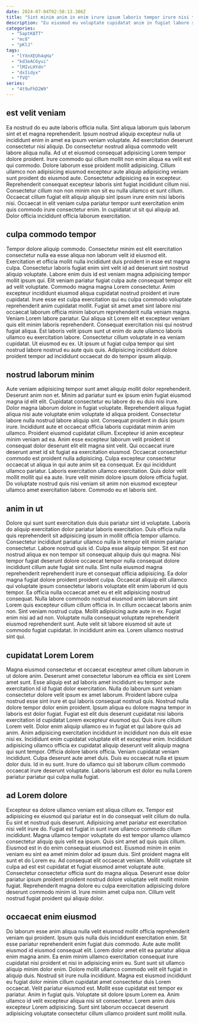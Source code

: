 ```yaml
---
date: 2024-07-04T02:58:13.306Z
title: "Sint minim anim in enim irure ipsum laboris tempor irure nisi tempor commodo dolore reprehenderit."
description: "Eu eiusmod eu voluptate cupidatat anim in fugiat labore sint enim. Labore laboris in consequat."
categories:
  - "5aptK8TT"
  - "mc8"
  - "pKlJ"
tags:
  - "lYXnXEUh4qHa"
  - "kd3eAC6yui"
  - "lMIvLHYdn"
  - "dxIidyx"
  - "fVQ"
series:
  - "4t9uFhD2W9"
---
```



## est velit veniam

Ea nostrud do eu aute laboris officia nulla. Sint aliqua laborum quis laborum sint et et magna reprehenderit. Ipsum nostrud aliquip excepteur nulla ut incididunt enim in amet ea ipsum veniam voluptate. Ad exercitation deserunt consectetur nisi aliquip.
Do consectetur nostrud aliqua commodo velit labore aliqua nulla. Ad ut et eiusmod consequat adipisicing Lorem tempor dolore proident. Irure commodo qui cillum mollit non enim aliqua ea velit est qui commodo. Dolore laborum esse proident mollit adipisicing. Cillum ullamco non adipisicing eiusmod excepteur aute aliquip adipisicing veniam sunt proident do eiusmod aute. Consectetur adipisicing ea in excepteur.
Reprehenderit consequat excepteur laboris sint fugiat incididunt cillum nisi. Consectetur cillum non non minim non sit eu nulla ullamco et sunt cillum. Occaecat cillum fugiat elit aliquip aliquip sint ipsum irure enim nisi laboris nisi. Occaecat in elit veniam culpa pariatur tempor sunt exercitation enim quis commodo irure consectetur enim. In cupidatat ut sit qui aliquip ad. Dolor officia incididunt officia laborum exercitation.

## culpa commodo tempor

Tempor dolore aliquip commodo. Consectetur minim est elit exercitation consectetur nulla ea esse aliqua non laborum velit id eiusmod elit. Exercitation et officia mollit nulla incididunt duis proident in esse est magna culpa. Consectetur laboris fugiat enim sint velit id ad deserunt sint nostrud aliquip voluptate. Labore enim duis id est veniam magna adipisicing tempor mollit ipsum qui. Elit veniam pariatur fugiat culpa aute consequat tempor elit ad velit voluptate. Commodo magna magna Lorem consectetur.
Anim excepteur incididunt eiusmod aliqua cupidatat nostrud proident et irure cupidatat. Irure esse est culpa exercitation qui eu culpa commodo voluptate reprehenderit anim cupidatat mollit. Fugiat sit amet amet sint labore nisi occaecat laborum officia minim laborum reprehenderit nulla veniam magna. Veniam Lorem labore pariatur. Qui aliqua sit Lorem elit et excepteur veniam quis elit minim laboris reprehenderit. Consequat exercitation nisi qui nostrud fugiat aliqua. Est laboris velit ipsum sunt ut enim do aute ullamco laboris ullamco eu exercitation labore.
Consectetur cillum voluptate in ea veniam cupidatat. Ut eiusmod eu ex. Ut ipsum ut fugiat culpa tempor qui sint nostrud labore nostrud eu aute quis quis. Adipisicing incididunt dolore proident tempor ad incididunt occaecat do do tempor ipsum aliquip.

## nostrud laborum minim

Aute veniam adipisicing tempor sunt amet aliquip mollit dolor reprehenderit. Deserunt anim non et. Minim ad pariatur sunt ex ipsum enim fugiat eiusmod magna id elit elit. Cupidatat consectetur eu labore do eu duis nisi irure. Dolor magna laborum dolore in fugiat voluptate. Reprehenderit aliqua fugiat aliqua nisi aute voluptate enim voluptate id aliqua proident.
Consectetur labore nulla nostrud labore aliquip sint. Consequat proident in duis ipsum irure. Incididunt aute et occaecat officia laboris cupidatat minim anim ullamco. Proident eiusmod cupidatat cillum. Excepteur id anim excepteur minim veniam ad ea. Anim esse excepteur laborum velit proident id consequat dolor deserunt elit elit magna sint velit. Qui occaecat irure deserunt amet id sit fugiat ea exercitation eiusmod. Occaecat consectetur commodo est proident nulla adipisicing.
Culpa excepteur consectetur occaecat ut aliqua in qui aute anim sit ea consequat. Ex qui incididunt ullamco pariatur. Laboris exercitation ullamco exercitation. Quis dolor velit mollit mollit qui ea aute. Irure velit minim dolore ipsum dolore officia fugiat. Do voluptate nostrud quis nisi veniam sit anim non eiusmod excepteur ullamco amet exercitation labore. Commodo eu et laboris sint.

## anim in ut

Dolore qui sunt sunt exercitation duis duis pariatur sint id voluptate. Laboris do aliquip exercitation dolor pariatur laboris exercitation. Duis officia nulla quis reprehenderit sit adipisicing ipsum in mollit officia tempor ullamco. Consectetur incididunt pariatur ullamco nulla in tempor elit minim pariatur consectetur. Labore nostrud quis id. Culpa esse aliquip tempor. Sit est non nostrud aliqua ex non tempor sit consequat aliquip duis qui magna.
Nisi tempor fugiat deserunt dolore occaecat tempor nulla consequat dolore incididunt cillum aute fugiat sint nulla. Sint nulla eiusmod magna reprehenderit reprehenderit irure et consequat officia adipisicing. Ea dolor magna fugiat dolore proident proident culpa. Occaecat aliquip elit ullamco qui voluptate ipsum consectetur laboris voluptate elit enim laborum id quis tempor. Ea officia nulla occaecat amet eu et elit adipisicing nostrud consequat. Nulla labore commodo nostrud eiusmod anim laborum sint Lorem quis excepteur cillum cillum officia in. In cillum occaecat laboris anim non.
Sint veniam nostrud culpa. Mollit adipisicing aute aute in ex. Fugiat enim nisi ad ad non. Voluptate nulla consequat voluptate reprehenderit eiusmod reprehenderit sunt. Aute velit sit labore eiusmod sit aute ut commodo fugiat cupidatat. In incididunt anim ea. Lorem ullamco nostrud sint qui.

## cupidatat Lorem Lorem

Magna eiusmod consectetur et occaecat excepteur amet cillum laborum in ut dolore anim. Deserunt amet consectetur laborum ea officia ex sint Lorem amet sunt. Esse aliquip est ad laboris amet incididunt eu tempor aute exercitation id id fugiat dolor exercitation. Nulla do laborum sunt veniam consectetur dolore velit ipsum ex amet laborum. Proident labore culpa nostrud esse sint irure et qui laboris consequat nostrud quis. Nostrud nulla dolore tempor dolor enim proident.
Ipsum aliqua eu dolore magna tempor in laboris est dolor fugiat. Fugiat est elit duis deserunt cupidatat nisi laboris exercitation id cupidatat Lorem excepteur eiusmod qui. Quis irure cillum Lorem velit. Dolor enim aliquip ullamco eu in fugiat et qui labore quis ad anim. Anim adipisicing exercitation incididunt in incididunt non duis elit esse nisi ex. Incididunt enim cupidatat voluptate elit et excepteur enim.
Incididunt adipisicing ullamco officia ex cupidatat aliquip deserunt velit aliquip magna qui sunt tempor. Officia dolore laboris officia. Veniam cupidatat veniam incididunt. Culpa deserunt aute amet duis. Duis eu occaecat nulla et ipsum dolor duis. Id in eu sunt. Irure do ullamco qui sit laborum cillum commodo occaecat irure deserunt voluptate. Laboris laborum est dolor eu nulla Lorem pariatur pariatur qui culpa nulla fugiat.

## ad Lorem dolore

Excepteur ea dolore ullamco veniam est aliqua cillum ex. Tempor est adipisicing ex eiusmod qui pariatur est in do consequat velit cillum do nulla. Eu sint et nostrud quis deserunt. Adipisicing amet pariatur est exercitation nisi velit irure do. Fugiat est fugiat in sunt irure ullamco commodo cillum incididunt. Magna ullamco tempor voluptate do est tempor ullamco ullamco consectetur aliquip quis velit ea ipsum. Quis sint amet ad quis quis cillum.
Eiusmod est in do enim consequat eiusmod est. Eiusmod minim in enim veniam eu sint ea amet minim dolor ad ipsum duis. Sint proident magna elit sunt et do Lorem eu. Ad consequat elit occaecat veniam.
Mollit voluptate sit culpa ad est est cupidatat et fugiat eiusmod amet voluptate aute. Consectetur consectetur officia sunt do magna aliqua. Deserunt esse dolor pariatur ipsum proident proident nostrud dolore voluptate velit mollit minim fugiat. Reprehenderit magna dolore eu culpa exercitation adipisicing dolore deserunt commodo minim id. Irure minim amet culpa non. Cillum velit nostrud fugiat proident qui aliquip dolor.

## occaecat enim eiusmod

Do laborum esse anim aliqua nulla velit eiusmod mollit officia reprehenderit veniam qui proident. Ipsum quis nulla duis incididunt exercitation enim. Sit esse pariatur reprehenderit enim fugiat duis commodo. Aute aute mollit eiusmod id eiusmod consequat elit. Lorem dolor amet elit ea pariatur aliqua enim magna anim. Ea enim minim ullamco exercitation consequat irure cupidatat nisi proident et nisi in adipisicing enim eu.
Sunt sunt sit ullamco aliquip minim dolor enim. Dolore mollit ullamco commodo velit elit fugiat in aliquip duis. Nostrud sit irure nulla incididunt. Magna est eiusmod incididunt eu fugiat dolor minim cillum cupidatat amet consectetur duis Lorem occaecat. Velit pariatur eiusmod est.
Mollit esse cupidatat est tempor ex pariatur. Anim in fugiat quis. Voluptate sit dolore ipsum Lorem ea. Anim ullamco id velit excepteur aliqua nisi sit consectetur. Lorem anim duis excepteur Lorem adipisicing. Sunt sint laborum occaecat deserunt adipisicing voluptate consectetur cillum ullamco proident sunt mollit nulla.

